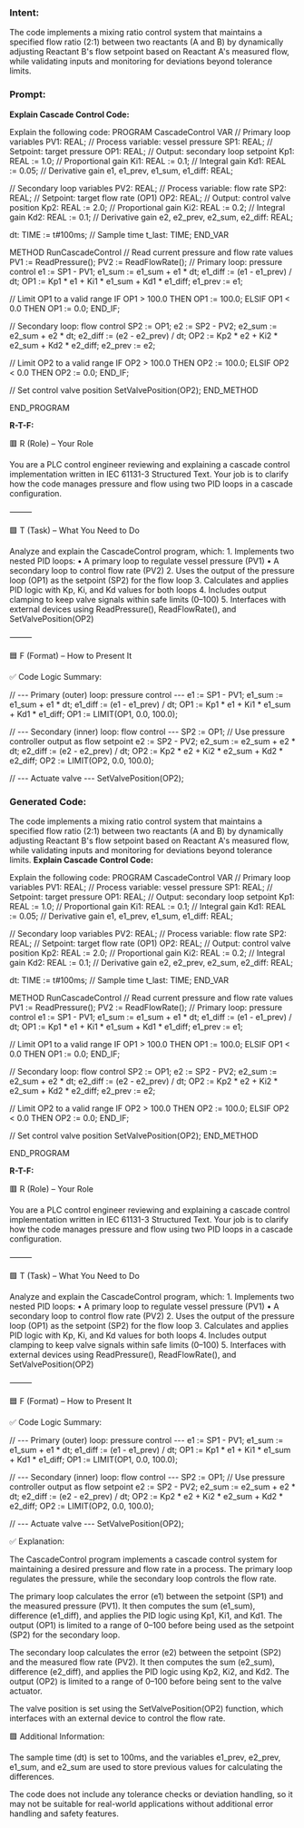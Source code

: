 ### Intent:
The code implements a mixing ratio control system that maintains a specified flow ratio (2:1) between two reactants (A and B) by dynamically adjusting Reactant B's flow setpoint based on Reactant A's measured flow, while validating inputs and monitoring for deviations beyond tolerance limits.

### Prompt:
**Explain Cascade Control Code:**

Explain the following code: PROGRAM CascadeControl VAR // Primary loop variables PV1: REAL; // Process variable: vessel pressure SP1: REAL; // Setpoint: target pressure OP1: REAL; // Output: secondary loop setpoint Kp1: REAL := 1.0; // Proportional gain Ki1: REAL := 0.1; // Integral gain Kd1: REAL := 0.05; // Derivative gain e1, e1_prev, e1_sum, e1_diff: REAL;

// Secondary loop variables
PV2: REAL; // Process variable: flow rate
SP2: REAL; // Setpoint: target flow rate (OP1)
OP2: REAL; // Output: control valve position
Kp2: REAL := 2.0; // Proportional gain
Ki2: REAL := 0.2; // Integral gain
Kd2: REAL := 0.1; // Derivative gain
e2, e2_prev, e2_sum, e2_diff: REAL;

dt: TIME := t#100ms; // Sample time
t_last: TIME;
END_VAR

METHOD RunCascadeControl // Read current pressure and flow rate values PV1 := ReadPressure(); PV2 := ReadFlowRate();
// Primary loop: pressure control
e1 := SP1 - PV1;
e1_sum := e1_sum + e1 * dt;
e1_diff := (e1 - e1_prev) / dt;
OP1 := Kp1 * e1 + Ki1 * e1_sum + Kd1 * e1_diff;
e1_prev := e1;

// Limit OP1 to a valid range
IF OP1 > 100.0 THEN
    OP1 := 100.0;
ELSIF OP1 < 0.0 THEN
    OP1 := 0.0;
END_IF;

// Secondary loop: flow control
SP2 := OP1;
e2 := SP2 - PV2;
e2_sum := e2_sum + e2 * dt;
e2_diff := (e2 - e2_prev) / dt;
OP2 := Kp2 * e2 + Ki2 * e2_sum + Kd2 * e2_diff;
e2_prev := e2;

// Limit OP2 to a valid range
IF OP2 > 100.0 THEN
    OP2 := 100.0;
ELSIF OP2 < 0.0 THEN
    OP2 := 0.0;
END_IF;

// Set control valve position
SetValvePosition(OP2);
END_METHOD

END_PROGRAM

**R-T-F:**

🟥 R (Role) – Your Role

You are a PLC control engineer reviewing and explaining a cascade control implementation written in IEC 61131-3 Structured Text. Your job is to clarify how the code manages pressure and flow using two PID loops in a cascade configuration.

⸻

🟩 T (Task) – What You Need to Do

Analyze and explain the CascadeControl program, which:
	1.	Implements two nested PID loops:
	•	A primary loop to regulate vessel pressure (PV1)
	•	A secondary loop to control flow rate (PV2)
	2.	Uses the output of the pressure loop (OP1) as the setpoint (SP2) for the flow loop
	3.	Calculates and applies PID logic with Kp, Ki, and Kd values for both loops
	4.	Includes output clamping to keep valve signals within safe limits (0–100)
	5.	Interfaces with external devices using ReadPressure(), ReadFlowRate(), and SetValvePosition(OP2)

⸻

🟦 F (Format) – How to Present It

✅ Code Logic Summary:

// --- Primary (outer) loop: pressure control ---
e1 := SP1 - PV1;
e1_sum := e1_sum + e1 * dt;
e1_diff := (e1 - e1_prev) / dt;
OP1 := Kp1 * e1 + Ki1 * e1_sum + Kd1 * e1_diff;
OP1 := LIMIT(OP1, 0.0, 100.0);

// --- Secondary (inner) loop: flow control ---
SP2 := OP1; // Use pressure controller output as flow setpoint
e2 := SP2 - PV2;
e2_sum := e2_sum + e2 * dt;
e2_diff := (e2 - e2_prev) / dt;
OP2 := Kp2 * e2 + Ki2 * e2_sum + Kd2 * e2_diff;
OP2 := LIMIT(OP2, 0.0, 100.0);

// --- Actuate valve ---
SetValvePosition(OP2);

### Generated Code:
The code implements a mixing ratio control system that maintains a specified flow ratio (2:1) between two reactants (A and B) by dynamically adjusting Reactant B's flow setpoint based on Reactant A's measured flow, while validating inputs and monitoring for deviations beyond tolerance limits.
**Explain Cascade Control Code:**

Explain the following code: PROGRAM CascadeControl VAR // Primary loop variables PV1: REAL; // Process variable: vessel pressure SP1: REAL; // Setpoint: target pressure OP1: REAL; // Output: secondary loop setpoint Kp1: REAL := 1.0; // Proportional gain Ki1: REAL := 0.1; // Integral gain Kd1: REAL := 0.05; // Derivative gain e1, e1_prev, e1_sum, e1_diff: REAL;

// Secondary loop variables
PV2: REAL; // Process variable: flow rate
SP2: REAL; // Setpoint: target flow rate (OP1)
OP2: REAL; // Output: control valve position
Kp2: REAL := 2.0; // Proportional gain
Ki2: REAL := 0.2; // Integral gain
Kd2: REAL := 0.1; // Derivative gain
e2, e2_prev, e2_sum, e2_diff: REAL;

dt: TIME := t#100ms; // Sample time
t_last: TIME;
END_VAR

METHOD RunCascadeControl // Read current pressure and flow rate values PV1 := ReadPressure(); PV2 := ReadFlowRate();
// Primary loop: pressure control
e1 := SP1 - PV1;
e1_sum := e1_sum + e1 * dt;
e1_diff := (e1 - e1_prev) / dt;
OP1 := Kp1 * e1 + Ki1 * e1_sum + Kd1 * e1_diff;
e1_prev := e1;

// Limit OP1 to a valid range
IF OP1 > 100.0 THEN
    OP1 := 100.0;
ELSIF OP1 < 0.0 THEN
    OP1 := 0.0;
END_IF;

// Secondary loop: flow control
SP2 := OP1;
e2 := SP2 - PV2;
e2_sum := e2_sum + e2 * dt;
e2_diff := (e2 - e2_prev) / dt;
OP2 := Kp2 * e2 + Ki2 * e2_sum + Kd2 * e2_diff;
e2_prev := e2;

// Limit OP2 to a valid range
IF OP2 > 100.0 THEN
    OP2 := 100.0;
ELSIF OP2 < 0.0 THEN
    OP2 := 0.0;
END_IF;

// Set control valve position
SetValvePosition(OP2);
END_METHOD

END_PROGRAM

**R-T-F:**

🟥 R (Role) – Your Role

You are a PLC control engineer reviewing and explaining a cascade control implementation written in IEC 61131-3 Structured Text. Your job is to clarify how the code manages pressure and flow using two PID loops in a cascade configuration.

⸻

🟩 T (Task) – What You Need to Do

Analyze and explain the CascadeControl program, which:
	1.	Implements two nested PID loops:
	•	A primary loop to regulate vessel pressure (PV1)
	•	A secondary loop to control flow rate (PV2)
	2.	Uses the output of the pressure loop (OP1) as the setpoint (SP2) for the flow loop
	3.	Calculates and applies PID logic with Kp, Ki, and Kd values for both loops
	4.	Includes output clamping to keep valve signals within safe limits (0–100)
	5.	Interfaces with external devices using ReadPressure(), ReadFlowRate(), and SetValvePosition(OP2)

⸻

🟦 F (Format) – How to Present It

✅ Code Logic Summary:

// --- Primary (outer) loop: pressure control ---
e1 := SP1 - PV1;
e1_sum := e1_sum + e1 * dt;
e1_diff := (e1 - e1_prev) / dt;
OP1 := Kp1 * e1 + Ki1 * e1_sum + Kd1 * e1_diff;
OP1 := LIMIT(OP1, 0.0, 100.0);

// --- Secondary (inner) loop: flow control ---
SP2 := OP1; // Use pressure controller output as flow setpoint
e2 := SP2 - PV2;
e2_sum := e2_sum + e2 * dt;
e2_diff := (e2 - e2_prev) / dt;
OP2 := Kp2 * e2 + Ki2 * e2_sum + Kd2 * e2_diff;
OP2 := LIMIT(OP2, 0.0, 100.0);

// --- Actuate valve ---
SetValvePosition(OP2);

✅ Explanation:

The CascadeControl program implements a cascade control system for maintaining a desired pressure and flow rate in a process. The primary loop regulates the pressure, while the secondary loop controls the flow rate.

The primary loop calculates the error (e1) between the setpoint (SP1) and the measured pressure (PV1). It then computes the sum (e1_sum), difference (e1_diff), and applies the PID logic using Kp1, Ki1, and Kd1. The output (OP1) is limited to a range of 0–100 before being used as the setpoint (SP2) for the secondary loop.

The secondary loop calculates the error (e2) between the setpoint (SP2) and the measured flow rate (PV2). It then computes the sum (e2_sum), difference (e2_diff), and applies the PID logic using Kp2, Ki2, and Kd2. The output (OP2) is limited to a range of 0–100 before being sent to the valve actuator.

The valve position is set using the SetValvePosition(OP2) function, which interfaces with an external device to control the flow rate.

🟩 Additional Information:

The sample time (dt) is set to 100ms, and the variables e1_prev, e2_prev, e1_sum, and e2_sum are used to store previous values for calculating the differences.

The code does not include any tolerance checks or deviation handling, so it may not be suitable for real-world applications without additional error handling and safety features.
